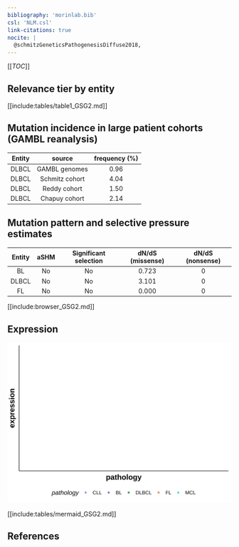 ```yaml
---
bibliography: 'morinlab.bib'
csl: 'NLM.csl'
link-citations: true
nocite: |
  @schmitzGeneticsPathogenesisDiffuse2018, 
---
```

[[_TOC_]]


## Relevance tier by entity

[[include:tables/table1_GSG2.md]]

## Mutation incidence in large patient cohorts (GAMBL reanalysis)

|Entity|source        |frequency (%)|
|:------:|:--------------:|:-------------:|
|DLBCL |GAMBL genomes |0.96         |
|DLBCL |Schmitz cohort|4.04         |
|DLBCL |Reddy cohort  |1.50         |
|DLBCL |Chapuy cohort |2.14         |

## Mutation pattern and selective pressure estimates

|Entity|aSHM|Significant selection|dN/dS (missense)|dN/dS (nonsense)|
|:------:|:----:|:---------------------:|:----------------:|:----------------:|
|BL    |No  |No                   |0.723           |0               |
|DLBCL |No  |No                   |3.101           |0               |
|FL    |No  |No                   |0.000           |0               |




[[include:browser_GSG2.md]]

## Expression
![](images/gene_expression/GSG2_by_pathology.svg)
<!-- ORIGIN: schmitzGeneticsPathogenesisDiffuse2018a -->
<!-- DLBCL: schmitzGeneticsPathogenesisDiffuse2018a -->

[[include:tables/mermaid_GSG2.md]]

## References

